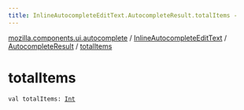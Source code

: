```yaml
---
title: InlineAutocompleteEditText.AutocompleteResult.totalItems - 
---
```


[mozilla.components.ui.autocomplete](../../index.html) / [InlineAutocompleteEditText](../index.html) / [AutocompleteResult](index.html) / [totalItems](./total-items.html)

# totalItems

`val totalItems: `[`Int`](https://kotlinlang.org/api/latest/jvm/stdlib/kotlin/-int/index.html)